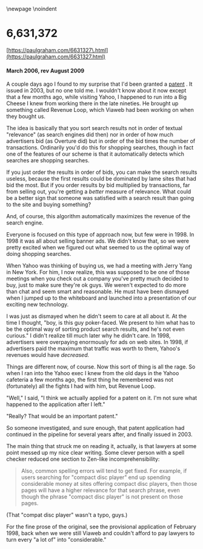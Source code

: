 \newpage
\noindent

6,631,372
=========


  

[https://paulgraham.com/6631327\.html](https://paulgraham.com/6631327.html)
  

#### March 2006, rev August 2009


  

  

 A couple days ago I found to my surprise that I'd been granted a
 [patent](http://patft.uspto.gov/netacgi/nph-Parser?Sect1=PTO1&Sect2=HITOFF&d=PALL&p=1&u=%2Fnetahtml%2FPTO%2Fsrchnum.htm&r=1&f=G&l=50&s1=6,631,372.PN.&OS=PN/6,631,372&RS=PN/6,631,372) 
 .
It issued in 2003, but no one told me. I wouldn't know about it
now except that a few months ago, while visiting Yahoo, I happened
to run into a Big Cheese I knew from working there in the late
nineties. He brought up something called Revenue Loop, which Viaweb
had been working on when they bought us.
   

  

 The idea is basically that you sort search results not in order of
textual "relevance" (as search engines did then) nor in order of
how much advertisers bid (as Overture did) but in order of the bid
times the number of transactions. Ordinarily you'd do this for
shopping searches, though in fact one of the features of our scheme
is that it automatically detects which searches are shopping searches.
   

  

 If you just order the results in order of bids, you can make the
search results useless, because the first results could be dominated
by lame sites that had bid the most. But if you order results by
bid multiplied by transactions, far from selling out, you're getting
a
 *better* 
 measure of relevance. What could be a better sign that
someone was satisfied with a search result than going to the site
and buying something?
   

  

 And, of course, this algorithm automatically maximizes the revenue
of the search engine.
   

  

 Everyone is focused on this type of approach now, but few were in
1998\. In 1998 it was all about selling banner ads. We didn't know
that, so we were pretty excited when we figured out what seemed to
us the optimal way of doing shopping searches.
   

  

 When Yahoo was thinking of buying us, we had a meeting with Jerry
Yang in New York. For him, I now realize, this was supposed to be
one of those meetings when you check out a company you've pretty
much decided to buy, just to make sure they're ok guys. We weren't
expected to do more than chat and seem smart and reasonable. He
must have been dismayed when I jumped up to the whiteboard and
launched into a presentation of our exciting new technology.
   

  

 I was just as dismayed when he didn't seem to care at all about it.
At the time I thought, "boy, is this guy poker\-faced. We present
to him what has to be the optimal way of sorting product search
results, and he's not even curious." I didn't realize till much later
why he didn't care. In 1998, advertisers were overpaying enormously
for ads on web sites. 
In 1998, if advertisers paid the maximum that traffic was worth to
them, Yahoo's revenues would have
 *decreased.* 
  

  

 Things are different now, of course. Now this sort of thing is all
the rage. So when I ran into the Yahoo exec I knew from the old
days in the Yahoo cafeteria a few months ago, the first thing he
remembered was not (fortunately) all the fights I had with him, but
Revenue Loop.
   

  

 "Well," I said, "I think we actually applied for a patent on it.
I'm not sure what happened to the application after I left."
   

  

 "Really? That would be an important patent."
   

  

 So someone investigated, and sure enough, that patent application
had continued in the pipeline for several years after, and finally
issued in 2003\.
   

  

 The main thing that struck me on reading it, actually, is that
lawyers at some point messed up my nice clear writing. Some clever
person with a spell checker reduced one section to Zen\-like incomprehensibility:
 
> Also, common spelling errors will tend to get fixed. For example,
>  if users searching for "compact disc player" end up spending
>  considerable money at sites offering compact disc players, then
>  those pages will have a higher relevance for that search phrase,
>  even though the phrase "compact disc player" is not present on
>  those pages.


 (That "compat disc player" wasn't a typo, guys.)
   

  

 For the fine prose of the original, see the provisional application
of February 1998, back when we were still Viaweb and couldn't afford
to pay lawyers to turn every "a lot of" into "considerable."
   

  


